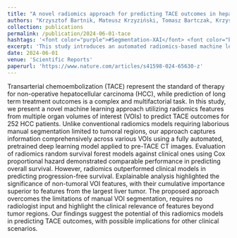 ```yaml
---
title: "A novel radiomics approach for predicting TACE outcomes in hepatocellular carcinoma patients using deep learning for multi-organ segmentation"
authors: "Krzysztof Bartnik, Mateusz Krzyziński, Tomasz Bartczak, Krzysztof Korzeniowski, Krzysztof Lamparski, Tadeusz Wróblewski, Michał Grąt, Wacław Hołówko, Katarzyna Mech, Joanna Lisowska, Magdalena Januszewicz, Przemysław Biecek"
collection: publications
permalink: /publication/2024-06-01-tace
hashtags: '<font color="purple">#Segmentation-XAI</font> <font color="blue">#BioMed</font>'
excerpt: 'This study introduces an automated radiomics-based machine learning approach for predicting transarterial chemoembolization (TACE) outcomes in hepatocellular carcinoma patients, using features from multiple organ volumes of interest (VOIs) extracted from pre-TACE CT scans. The method outperforms clinical models in predicting progression-free survival and highlights the prognostic value of non-tumoral VOIs, offering a scalable and radiologist-free alternative for treatment outcome prediction.'
date: 2024-06-01
venue: 'Scientific Reports'
paperurl: 'https://www.nature.com/articles/s41598-024-65630-z'
---
```


Transarterial chemoembolization (TACE) represent the standard of therapy for non-operative hepatocellular carcinoma (HCC), while prediction of long term treatment outcomes is a complex and multifactorial task. In this study, we present a novel machine learning approach utilizing radiomics features from multiple organ volumes of interest (VOIs) to predict TACE outcomes for 252 HCC patients. Unlike conventional radiomics models requiring laborious manual segmentation limited to tumoral regions, our approach captures information comprehensively across various VOIs using a fully automated, pretrained deep learning model applied to pre-TACE CT images. Evaluation of radiomics random survival forest models against clinical ones using Cox proportional hazard demonstrated comparable performance in predicting overall survival. However, radiomics outperformed clinical models in predicting progression-free survival. Explainable analysis highlighted the significance of non-tumoral VOI features, with their cumulative importance superior to features from the largest liver tumor. The proposed approach overcomes the limitations of manual VOI segmentation, requires no radiologist input and highlight the clinical relevance of features beyond tumor regions. Our findings suggest the potential of this radiomics models in predicting TACE outcomes, with possible implications for other clinical scenarios.

